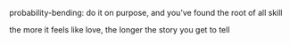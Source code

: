 probability-bending: do it on purpose, and you’ve found the root of all skill

the more it feels like love, the longer the story you get to tell
